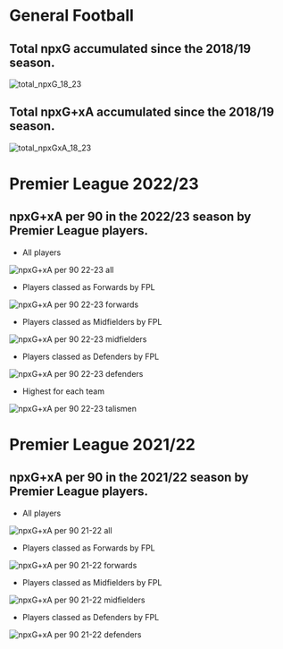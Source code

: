 # General Football
## Total npxG accumulated since the 2018/19 season. 

![total_npxG_18_23](https://github.com/KeilanKenny/R-Football-Visualisations/assets/115564650/0e7d87e9-daee-4e8e-8652-a880e921d840)

## Total npxG+xA accumulated since the 2018/19 season. 

![total_npxGxA_18_23](https://github.com/KeilanKenny/R-Football-Visualisations/assets/115564650/30e3795a-91d2-45eb-a909-1acd7dd38456)

# Premier League 2022/23 

## npxG+xA per 90  in the 2022/23 season by Premier League players.
- All players

![npxG+xA per 90 22-23 all](https://user-images.githubusercontent.com/115564650/208241626-4fc500b8-c537-49f1-92ea-79625f7a6cb6.png)

- Players classed as Forwards by FPL

![npxG+xA per 90 22-23 forwards](https://user-images.githubusercontent.com/115564650/208241630-21c8a53b-eeec-4ae0-9551-e5f4b8b96865.png)

- Players classed as Midfielders by FPL

![npxG+xA per 90 22-23 midfielders](https://user-images.githubusercontent.com/115564650/208242477-d1776c0a-2e82-4cae-82d4-50ef488ed074.png)

- Players classed as Defenders by FPL

![npxG+xA per 90 22-23 defenders](https://user-images.githubusercontent.com/115564650/208241660-d2086071-ecca-4e7d-a28e-b3d73151ba59.png)

- Highest for each team

![npxG+xA per 90 22-23 talismen](https://user-images.githubusercontent.com/115564650/208241652-f15269e1-aa30-46af-ad2b-ae7c5210ab40.png)

# Premier League 2021/22

## npxG+xA per 90  in the 2021/22 season by Premier League players.
- All players

![npxG+xA per 90 21-22 all](https://user-images.githubusercontent.com/115564650/200521845-323259dc-29c0-482c-8f05-0122fa48e28d.png)

- Players classed as Forwards by FPL

![npxG+xA per 90 21-22 forwards](https://user-images.githubusercontent.com/115564650/200310918-069f853f-70ee-445a-9f57-6b79222227ed.png)

- Players classed as Midfielders by FPL

![npxG+xA per 90 21-22 midfielders](https://user-images.githubusercontent.com/115564650/200521907-f9650946-901e-4943-8c25-be26531dfe81.png)

- Players classed as Defenders by FPL

![npxG+xA per 90 21-22 defenders](https://user-images.githubusercontent.com/115564650/200310870-4ec3c78c-43f8-4fd2-88fc-bc07521dbb4d.png)
